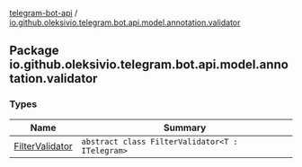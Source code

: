 [telegram-bot-api](../index.md) / [io.github.oleksivio.telegram.bot.api.model.annotation.validator](./index.md)

## Package io.github.oleksivio.telegram.bot.api.model.annotation.validator

### Types

| Name | Summary |
|---|---|
| [FilterValidator](-filter-validator/index.md) | `abstract class FilterValidator<T : ITelegram>` |
